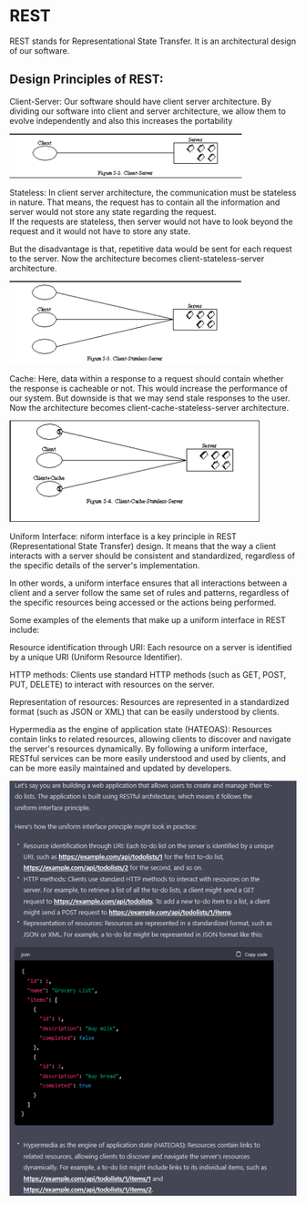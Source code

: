 # REST

REST stands for Representational State Transfer. It is an architectural design of our software. 

## Design Principles of REST: 

Client-Server: Our software should have client server architecture. By dividing our software into client and server architecture, we allow them to evolve independently and also this increases the portability 

![](https://raw.githubusercontent.com/arhankundu99/System-Design/main/Basics/images/REST%20Client%20Server.png)

Stateless: In client server architecture, the communication must be stateless in nature. That means, the request has to contain all the information and server would not store any state regarding the request.  
If the requests are stateless, then server would not have to look beyond the request and it would not have to store any state. 

But the disadvantage is that, repetitive data would be sent for each request to the server. 
Now the architecture becomes client-stateless-server architecture. 

![](https://raw.githubusercontent.com/arhankundu99/System-Design/main/Basics/images/REST%20Client%20Stateless%20Server.png)

Cache: Here, data within a response to a request should contain whether the response is cacheable or not. This would increase the performance of our system. But downside is that we may send stale responses to the user. 
Now the architecture becomes client-cache-stateless-server architecture.  

![](https://raw.githubusercontent.com/arhankundu99/System-Design/main/Basics/images/REST%20Client%20Cache%20Stateless%20Server.png)

Uniform Interface:
niform interface is a key principle in REST (Representational State Transfer) design. It means that the way a client interacts with a server should be consistent and standardized, regardless of the specific details of the server's implementation.

In other words, a uniform interface ensures that all interactions between a client and a server follow the same set of rules and patterns, regardless of the specific resources being accessed or the actions being performed.

Some examples of the elements that make up a uniform interface in REST include:

Resource identification through URI: Each resource on a server is identified by a unique URI (Uniform Resource Identifier).

HTTP methods: Clients use standard HTTP methods (such as GET, POST, PUT, DELETE) to interact with resources on the server.

Representation of resources: Resources are represented in a standardized format (such as JSON or XML) that can be easily understood by clients.

Hypermedia as the engine of application state (HATEOAS): Resources contain links to related resources, allowing clients to discover and navigate the server's resources dynamically.
By following a uniform interface, RESTful services can be more easily understood and used by clients, and can be more easily maintained and updated by developers.

![](https://raw.githubusercontent.com/arhankundu99/System-Design/main/Basics/images/Uniform%20Interface%20Example.png)
